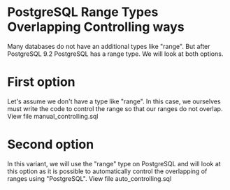# PostgreSQL Range Types Overlapping Controlling ways  
Many databases do not have an additional types like "range". But after PostgreSQL 9.2 PostgreSQL has a range type. We will look at both options.

# First option
Let's assume we don't have a type like "range". In this case, we ourselves must write the code to control the range so that our ranges do not overlap.
View file manual_controlling.sql 

# Second option
In this variant, we will use the "range" type on PostgreSQL and will look at this option as it is possible to automatically control the overlapping of ranges using "PostgreSQL".
View file auto_controlling.sql 
